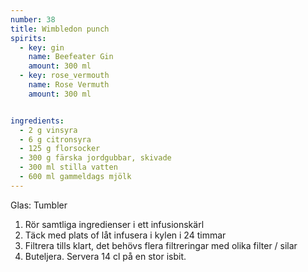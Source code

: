 ```yaml
---
number: 38
title: Wimbledon punch
spirits: 
  - key: gin
    name: Beefeater Gin
    amount: 300 ml
  - key: rose_vermouth
    name: Rose Vermuth
    amount: 300 ml


ingredients: 
  - 2 g vinsyra
  - 6 g citronsyra
  - 125 g florsocker
  - 300 g färska jordgubbar, skivade
  - 300 ml stilla vatten
  - 600 ml gammeldags mjölk
---
```


Glas: Tumbler  

1) Rör samtliga ingredienser i ett infusionskärl  
2) Täck med plats of låt infusera i kylen i 24 timmar  
3) Filtrera tills klart, det behövs flera filtreringar med olika filter / silar  
4) Buteljera. Servera 14 cl på en stor isbit.  
